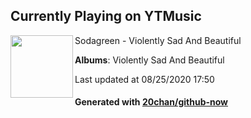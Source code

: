 ## Currently Playing on YTMusic

[<img align="left" width="100" src="https://lh3.googleusercontent.com/Zu5did6sjuNeGw3vf4iSxsMyEJ4lc6rPysVMJOtH800aklaNsc-b06fz_w5BhgXSLRL9RJZ_F9o_yck">](https://music.youtube.com/channel/UC_hqZWcuNgQnRTulFy6BN7w)

Sodagreen - Violently Sad And Beautiful

**Albums**: Violently Sad And Beautiful

Last updated at 08/25/2020 17:50

#### Generated with [20chan/github-now](https://github.com/20chan/github-now)


<!--
**20chan/20chan** is a ✨ _special_ ✨ repository because its `README.md` (this file) appears on your GitHub profile.

Here are some ideas to get you started:

- 🔭 I’m currently working on ...
- 🌱 I’m currently learning ...
- 👯 I’m looking to collaborate on ...
- 🤔 I’m looking for help with ...
- 💬 Ask me about ...
- 📫 How to reach me: ...
- 😄 Pronouns: ...
- ⚡ Fun fact: ...
-->
